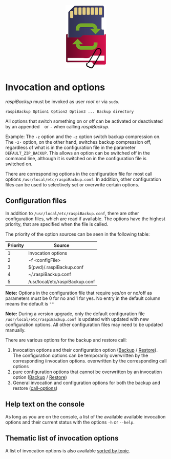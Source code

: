<center>     <!-- The blank line before the image definition is required! -->

![Icon](images/icons/Icon_rot_blau_final_128.png)
</center>


# Invocation and options

*raspiBackup* must be invoked as user *root* or via `sudo`.

```
raspiBackup Option1 Option2 Option3 ... Backup directory
```

All options that switch something on or off can be activated or deactivated by
an appended ` ` or `-` when calling *raspiBackup*.

Example: The `-z` option and the `-z` option switch backup compression on.
The `-z-` option, on the other hand, switches backup compression off, regardless of
what is in the configuration file in the parameter `DEFAULT_ZIP_BACKUP`. This allows an
option can be switched off in the command line, although it is switched on in the
configuration file is switched on.

There are corresponding options in the configuration file for most call options
`/usr/local/etc/raspiBackup.conf`. In addition, other configuration files
can be used to selectively set or overwrite certain options.

<a name="configFiles"></a>
## Configuration files

<a name="configfiles"></a>
In addition to `/usr/local/etc/raspiBackup.conf`, there are other configuration files,
which are read if available. The options have the highest priority,
that are specified when the file is called.

The priority of the option sources can be seen in the following table:

| Priority | Source |
|-----------|--------|
| 1 | Invocation options |
| 2 | -f \<configFile\> |
| 3 | $(pwd)/.raspiBackup.conf |
| 4 | ~/.raspiBackup.conf |
| 5 | /usr/local/etc/raspiBackup.conf |

**Note:**
Options in the configuration file that require yes/on or no/off as parameters
must be 0 for no and 1 for yes.
No entry in the default column means the default is `""`

**Note:**
During a version upgrade, only the default configuration file
`/usr/local/etc/raspiBackup.conf` is updated with
updated with new configuration options. All other configuration files
may need to be updated manually.

There are various options for the backup and restore call:

1. Invocation options and their configuration option ([Backup](backup.md) / [Restore](restore.md)).
   The configuration options can be temporarily overwritten by the corresponding iinvocation options.
   overwritten by the corresponding call options
1. pure configuration options that cannot be overwritten by an invocation option
   ([Backup](backup-config-options.md) / [Restore](restore-config-options.md))
1. General invocation and configuration options for both the backup
   and restore ([call-options](general.md))

## Help text on the console

As long as you are on the console, a list of the available
available invocation options and their current status with the
options `-h` or `--help`.

## Thematic list of invocation options

A list of invocation options is also available [sorted by topic](options-by-topic.md).

[.status]: translated
